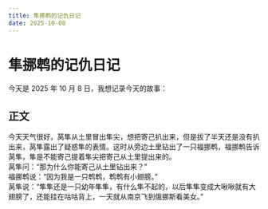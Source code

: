 ```yaml
---
title: 隼挪鹎的记仇日记
date: 2025-10-08
---
```


# 隼挪鹎的记仇日记

今天是 2025 年 10 月 8 日，我想记录今天的故事：

## 正文

今天天气很好，莴隼从土里冒出隼尖，想把寄己扒出来，但是拔了半天还是没有扒出来，莴隼露出了疑惑隼的表情。这时从旁边土里钻出了一只福挪鹎，福挪鹎告诉莴隼，隼是不能寄己提着隼尖把寄己从土里提出来的。  
莴隼问：“那为什么你能寄己从土里钻出来？”  
福挪鹎说：“因为我是一只鹎鹎，鹎鹎有小翅膀。”  
莴隼说：“隼隼还是一只幼年隼隼，有什么隼不起的，以后隼隼变成大啾啾就有大翅膀了，还能挂在咕咕背上，一天就从南京飞到俄挪斯看美女。”
